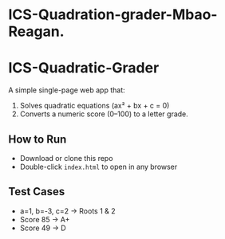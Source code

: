 # ICS-Quadration-grader-Mbao-Reagan.
# ICS-Quadratic-Grader

A simple single-page web app that:
1. Solves quadratic equations (ax² + bx + c = 0)
2. Converts a numeric score (0–100) to a letter grade.

## How to Run
- Download or clone this repo
- Double-click `index.html` to open in any browser

## Test Cases
- a=1, b=-3, c=2 → Roots 1 & 2
- Score 85 → A+
- Score 49 → D
